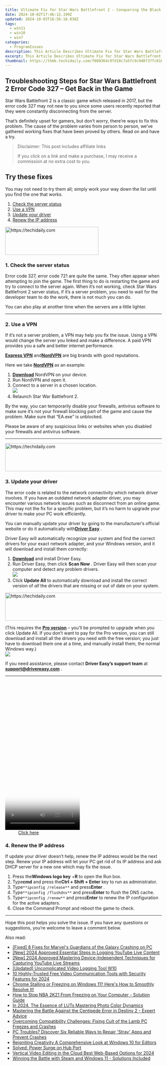 ```yaml
---
title: Ultimate Fix for Star Wars Battlefront 2 - Conquering the Black Screen Glitch
date: 2024-10-02T17:46:12.199Z
updated: 2024-10-03T16:56:18.038Z
tags:
  - win11
  - win10
  - win7
categories:
  - ProgramIssues
description: This Article Describes Ultimate Fix for Star Wars Battlefront 2 - Conquering the Black Screen Glitch
excerpt: This Article Describes Ultimate Fix for Star Wars Battlefront 2 - Conquering the Black Screen Glitch
thumbnail: https://thmb.techidaily.com/f080364c9fd10c7a5fc9c9d8f37fc816490a2b5446a3998c55dc9f0ed4866d4c.jpg
---
```


## Troubleshooting Steps for Star Wars Battlefront 2 Error Code 327 – Get Back in the Game

Star Wars Battlefront 2 is a classic game which released in 2017, but the error code 327 may not new to you since some users recently reported that they were constantly disconnecting from the server.

 That’s definitely upset for gamers, but don’t worry, there’re ways to fix this problem. The cause of the problem varies from person to person, we’ve gathered working fixes that have been proved by others. Read on and have a try.

>  Disclaimer: This post includes affiliate links
>
>  If you click on a link and make a purchase, I may receive a commission at no extra cost to you.
>

## Try these fixes

 You may not need to try them all; simply work your way down the list until you find the one that works.

1. [Check the server status](https://tools.techidaily.com/drivereasy/download/)
2. [Use a VPN](https://tools.techidaily.com/drivereasy/download/)
3. [Update your driver](https://tools.techidaily.com/drivereasy/download/)
4. [Renew the IP address](https://tools.techidaily.com/drivereasy/download/)

<!-- affiliate ads begin -->
<a href="https://aligracehair.sjv.io/c/5597632/2047346/19272" target="_top" id="2047346">
  <img src="//a.impactradius-go.com/display-ad/19272-2047346" border="0" alt="https://techidaily.com" width="300" height="90"/>
</a>
<img height="0" width="0" src="https://aligracehair.sjv.io/i/5597632/2047346/19272" style="position:absolute;visibility:hidden;" border="0" />
<!-- affiliate ads end -->

### 1\. Check the server status

 Error code 327, error code 721 are quite the same. They often appear when attempting to join the game. The first thing to do is restarting the game and try to connect to the server again. When it’s not working, check Star Wars Battlefront 2 server status, if it’s a server problem, you need to wait for the developer team to do the work, there is not much you can do.

You can also play at another time when the servers are a little lighter.

---

### 2\. Use a VPN

 If it’s not a server problem, a VPN may help you fix the issue. Using a VPN would change the server you linked and make a difference. A paid VPN provides you a safe and better internet performance.

[**Express VPN**](https://tools.techidaily.com/drivereasy/download/) and[**NordVPN**](https://tools.techidaily.com/drivereasy/download/) are big brands with good reputations.

 Here we take **[NordVPN](https://tools.techidaily.com/drivereasy/download/)**  as an example:

1. **[Download](https://tools.techidaily.com/drivereasy/download/)**  NordVPN on your device.
2. Run NordVPN and open it.
3. Connect to a server in a chosen location.  
![](https://images.drivereasy.com/wp-content/uploads/2019/08/nord.jpg)
4. Relaunch Star War Battlefront 2.

 By the way, you can temporarily disable your firewalls, antivirus software to make sure it’s not your firewall blocking part of the game and cause the problem. Make sure that “EA.exe” is unblocked.

 Please be aware of any suspicious links or websites when you disabled your firewalls and antivirus software.

---

<!-- affiliate ads begin -->
<a href="https://aligracehair.sjv.io/c/5597632/1918703/19272" target="_top" id="1918703">
  <img src="//a.impactradius-go.com/display-ad/19272-1918703" border="0" alt="https://techidaily.com" width="728" height="90"/>
</a>
<img height="0" width="0" src="https://aligracehair.sjv.io/i/5597632/1918703/19272" style="position:absolute;visibility:hidden;" border="0" />
<!-- affiliate ads end -->

### 3\. Update your driver

 The error code is related to the network connectivity which network driver involves. If you have an outdated network adapter driver, you may encounter various network issues such as disconnect from an online game. This may not the fix for a specific problem, but it’s no harm to upgrade your driver to make your PC work efficiently.

 You can manually update your driver by going to the manufacturer’s official website or do it automatically with[**Driver Easy**](https://tools.techidaily.com/drivereasy/download/) .

 Driver Easy will automatically recognize your system and find the correct drivers for your exact network adapter, and your Windows version, and it will download and install them correctly:

1. **[Download](https://tools.techidaily.com/drivereasy/download/)** [](https://tools.techidaily.com/drivereasy/download/) and install Driver Easy.
2. Run Driver Easy, then click **Scan Now** . Driver Easy will then scan your computer and detect any problem drivers.  
![](https://images.drivereasy.com/wp-content/uploads/2020/08/Scan-now.jpg)
3. Click **Update All** to automatically download and install the correct version of _all_ the drivers that are missing or out of date on your system.  

<!-- affiliate ads begin -->
<a href="https://appsumo.8odi.net/c/5597632/2144309/7443" target="_top" id="2144309">
  <img src="//a.impactradius-go.com/display-ad/7443-2144309" border="0" alt="https://techidaily.com" width="728" height="90"/>
</a>
<img height="0" width="0" src="https://appsumo.8odi.net/i/5597632/2144309/7443" style="position:absolute;visibility:hidden;" border="0" />
<!-- affiliate ads end -->

 (This requires the **[Pro version](https://tools.techidaily.com/drivereasy/download/)**  – you’ll be prompted to upgrade when you click Update All. If you don’t want to pay for the Pro version, you can still download and install all the drivers you need with the free version; you just have to download them one at a time, and manually install them, the normal Windows way.)  
![](https://images.drivereasy.com/wp-content/uploads/2020/10/DE-PRO-VEGA-KILLER-NETWORKING.jpg)

 If you need assistance, please contact **Driver Easy’s support team** at [**support@drivereasy.com**](https://tools.techidaily.com/drivereasy/download/) .

---

<!-- affiliate ads begin -->
<span id="1770544">
					<video width="240" height="480" style="cursor:pointer"
           poster="//a.impactradius-go.com/display-clicktoplayimage/1770544.png"
           onclick="if(!this.playClicked){this.play();this.setAttribute('controls',true);this.playClicked=true;}">
	   <source src="//a.impactradius-go.com/display-ad/20702-1770544">
	   <img src="//a.impactradius-go.com/display-clicktoplayimage/1770544.png" style="border: none; height: 100%; width: 100%; object-fit: contain">
	</video>
	<div style="width:150px;text-align:center"><a href="javascript:window.open(decodeURIComponent('https%3A%2F%2Ftokenmetrics.sjv.io%2Fc%2F5597632%2F1770544%2F20702'), '_blank');void(0);">Click here</a></div>
</span>
<img height="0" width="0" src="https://imp.pxf.io/i/5597632/1770544/20702" style="position:absolute;visibility:hidden;" border="0" />
<!-- affiliate ads end -->

### 4\. Renew the IP address

 If update your driver doesn’t help, renew the IP address would be the next step. Renew your IP address will let your PC get rid of its IP address and ask DHCP server for a new one which may fix the issue.

1. Press the**Windows logo key** +**R** to open the Run box.
2. Type**cmd** and press the**Ctrl + Shift + Enter** key to run as administrator.
3. Type`**ipconfig /release**` and press**Enter** .
4. Type`**ipconfig /flushdns**` and press**Enter** to flush the DNS cache.
5. Type`**ipconfig /renew**` and press**Enter** to renew the IP configuration for the active adapters.
6. Close the Command Prompt and reboot the game to check.

---

 Hope this post helps you solve the issue. If you have any questions or suggestions, you’re welcome to leave a comment below.

<ins class="adsbygoogle"
     style="display:block"
     data-ad-format="autorelaxed"
     data-ad-client="ca-pub-7571918770474297"
     data-ad-slot="1223367746"></ins>

<ins class="adsbygoogle"
     style="display:block"
     data-ad-client="ca-pub-7571918770474297"
     data-ad-slot="8358498916"
     data-ad-format="auto"
     data-full-width-responsive="true"></ins>

<span class="atpl-alsoreadstyle">Also read:</span>
<div><ul>
<li><a href="https://win-answers.techidaily.com/1722985726051-fixed-8-fixes-for-marvels-guardians-of-the-galaxy-crashing-on-pc/"><u>[Fixed] 8 Fixes for Marvel's Guardians of the Galaxy Crashing on PC</u></a></li>
<li><a href="https://screen-video-capture.techidaily.com/new-2024-approved-essential-steps-in-logging-youtube-live-content/"><u>[New] 2024 Approved Essential Steps in Logging YouTube Live Content</u></a></li>
<li><a href="https://video-screen-grab.techidaily.com/new-2024-approved-mastering-device-independent-techniques-for-capturing-youtube-live-streams/"><u>[New] 2024 Approved Mastering Device-Independent Techniques for Capturing YouTube Live Streams</u></a></li>
<li><a href="https://screen-mirroring-recording.techidaily.com/updated-uncomplicated-video-logging-tool-w10/"><u>[Updated] Uncomplicated Video Logging Tool W10</u></a></li>
<li><a href="https://screen-activity-recording.techidaily.com/10-highly-trusted-free-video-communication-tools-with-security-features-for-2024/"><u>10 Highly-Trusted Free Video Communication Tools with Security Features for 2024</u></a></li>
<li><a href="https://win-answers.techidaily.com/1723007030954-chrome-stalling-or-freezing-on-windows-11-heres-how-to-smoothly-resolve-it/"><u>Chrome Stalling or Freezing on Windows 11? Here's How to Smoothly Resolve It!</u></a></li>
<li><a href="https://win-answers.techidaily.com/how-to-stop-nba-2k21-from-freezing-on-your-computer-solution-guide/"><u>How to Stop NBA 2K21 From Freezing on Your Computer - Solution Guide</u></a></li>
<li><a href="https://some-approaches.techidaily.com/in-2024-the-essence-of-luts-mastering-photo-color-dynamics/"><u>In 2024, The Essence of LUTs Mastering Photo Color Dynamics</u></a></li>
<li><a href="https://win-answers.techidaily.com/mastering-the-battle-against-the-centipede-error-in-destiny-2-expert-advice/"><u>Mastering the Battle Against the Centipede Error in Destiny 2 - Expert Advice</u></a></li>
<li><a href="https://win-answers.techidaily.com/overcoming-compatibility-challenges-fixing-cult-of-the-lamb-pc-freezes-and-crashes/"><u>Overcoming Compatibility Challenges: Fixing Cult of the Lamb PC Freezes and Crashes</u></a></li>
<li><a href="https://win-answers.techidaily.com/pc-troubles-discover-six-reliable-ways-to-repair-stray-apps-and-prevent-crashes/"><u>PC Troubles? Discover Six Reliable Ways to Repair 'Stray' Apps and Prevent Crashes</u></a></li>
<li><a href="https://fox-helps.techidaily.com/reigniting-creativity-a-comprehensive-look-at-windows-10-for-editors/"><u>Reigniting Creativity A Comprehensive Look at Windows 10 for Editors</u></a></li>
<li><a href="https://common-error.techidaily.com/solved-power-surge-on-hub-port/"><u>Solved: Power Surge on Hub Port</u></a></li>
<li><a href="https://smart-video-editing.techidaily.com/vertical-video-editing-in-the-cloud-best-web-based-options-for-2024/"><u>Vertical Video Editing in the Cloud Best Web-Based Options for 2024</u></a></li>
<li><a href="https://win-answers.techidaily.com/1723012709317-winning-the-battle-with-steam-and-windows-11-solutions-included/"><u>Winning the Battle with Steam and Windows 11 - Solutions Included</u></a></li>
</ul></div>


